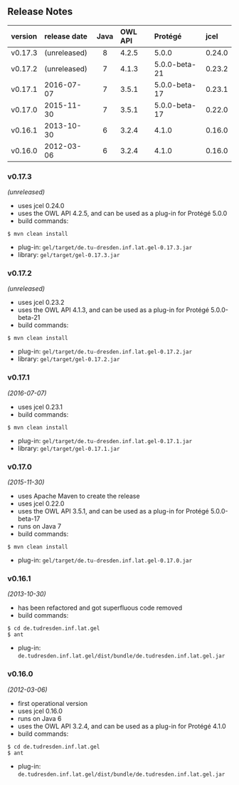 
## Release Notes

| version | release date | Java | OWL API   | Protégé       | jcel   |
|:--------|:-------------|:----:|:----------|:--------------|:-------|
| v0.17.3 | (unreleased) | 8    | 4.2.5     | 5.0.0         | 0.24.0 |
| v0.17.2 | (unreleased) | 7    | 4.1.3     | 5.0.0-beta-21 | 0.23.2 |
| v0.17.1 | 2016-07-07   | 7    | 3.5.1     | 5.0.0-beta-17 | 0.23.1 |
| v0.17.0 | 2015-11-30   | 7    | 3.5.1     | 5.0.0-beta-17 | 0.22.0 |
| v0.16.1 | 2013-10-30   | 6    | 3.2.4     | 4.1.0         | 0.16.0 |
| v0.16.0 | 2012-03-06   | 6    | 3.2.4     | 4.1.0         | 0.16.0 |



### v0.17.3
*(unreleased)*
* uses jcel 0.24.0
* uses the OWL API 4.2.5, and can be used as a plug-in for Protégé 5.0.0
* build commands:
```
$ mvn clean install
```
* plug-in: `gel/target/de.tu-dresden.inf.lat.gel-0.17.3.jar`
* library: `gel/target/gel-0.17.3.jar`


### v0.17.2
*(unreleased)*
* uses jcel 0.23.2
* uses the OWL API 4.1.3, and can be used as a plug-in for Protégé 5.0.0-beta-21
* build commands:
```
$ mvn clean install
```
* plug-in: `gel/target/de.tu-dresden.inf.lat.gel-0.17.2.jar`
* library: `gel/target/gel-0.17.2.jar`


### v0.17.1
*(2016-07-07)*
* uses jcel 0.23.1
* build commands:
```
$ mvn clean install
```
* plug-in: `gel/target/de.tu-dresden.inf.lat.gel-0.17.1.jar`
* library: `gel/target/gel-0.17.1.jar`


### v0.17.0
*(2015-11-30)*
* uses Apache Maven to create the release
* uses jcel 0.22.0
* uses the OWL API 3.5.1, and can be used as a plug-in for Protégé 5.0.0-beta-17
* runs on Java 7
* build commands:
```
$ mvn clean install
```
* plug-in: `gel/target/de.tu-dresden.inf.lat.gel-0.17.0.jar`


### v0.16.1
*(2013-10-30)*
* has been refactored and got superfluous code removed
* build commands:
```
$ cd de.tudresden.inf.lat.gel
$ ant
```
* plug-in: `de.tudresden.inf.lat.gel/dist/bundle/de.tudresden.inf.lat.gel.jar`


### v0.16.0
*(2012-03-06)*
* first operational version
* uses jcel 0.16.0
* runs on Java 6
* uses the OWL API 3.2.4, and can be used as a plug-in for Protégé 4.1.0
* build commands:
```
$ cd de.tudresden.inf.lat.gel
$ ant
```
* plug-in: `de.tudresden.inf.lat.gel/dist/bundle/de.tudresden.inf.lat.gel.jar`

